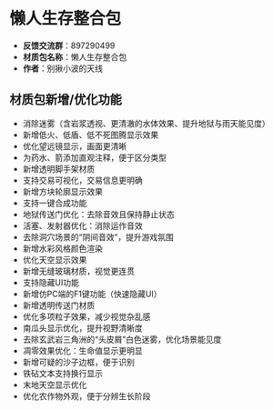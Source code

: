 # 懒人生存整合包

- **反馈交流群**：897290499  
- **材质包名称**：懒人生存整合包  
- **作者**：别揪小波的天线  

## 材质包新增/优化功能
- 消除迷雾（含岩浆透视、更清澈的水体效果、提升地狱与雨天能见度） 
- 新增低火、低盾、低不死图腾显示效果  
- 优化望远镜显示，画面更清晰  
- 为药水、箭添加直观注释，便于区分类型  
- 新增透明脚手架材质  
- 支持交易可视化，交易信息更明确  
- 新增方块轮廓显示效果  
- 支持一键合成功能  
- 地狱传送门优化：去除音效且保持静止状态  
- 活塞、发射器优化：消除运作音效  
- 去除洞穴场景的“阴间音效”，提升游戏氛围  
- 新增水彩风格颜色渲染  
- 优化天空显示效果  
- 新增无缝玻璃材质，视觉更连贯  
- 支持隐藏UI功能  
- 新增仿PC端的F1键功能（快速隐藏UI）  
- 新增透明传送门材质  
- 优化多项粒子效果，减少视觉杂乱感  
- 南瓜头显示优化，提升视野清晰度  
- 去除玄武岩三角洲的“头皮屑”白色迷雾，优化场景能见度  
- 凋零效果优化：生命值显示更明显  
- 新增可疑的沙子边框，便于识别  
- 铁砧文本支持换行显示  
- 末地天空显示优化  
- 优化农作物外观，便于分辨生长阶段
